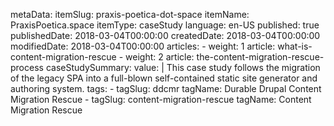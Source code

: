 metaData:
    itemSlug: praxis-poetica-dot-space
    itemName: PraxisPoetica.space
    itemType: caseStudy
    language: en-US
    published: true
    publishedDate: 2018-03-04T00:00:00
    createdDate: 2018-03-04T00:00:00
    modifiedDate: 2018-03-04T00:00:00
articles:
    - weight: 1
      article: what-is-content-migration-rescue
    - weight: 2
      article: the-content-migration-rescue-process
caseStudySummary:
    value: |
        This case study follows the migration of the legacy SPA into a full-blown self-contained static site generator and authoring system. 
tags:
    - tagSlug: ddcmr
      tagName: Durable Drupal Content Migration Rescue
    - tagSlug: content-migration-rescue
      tagName: Content Migration Rescue

